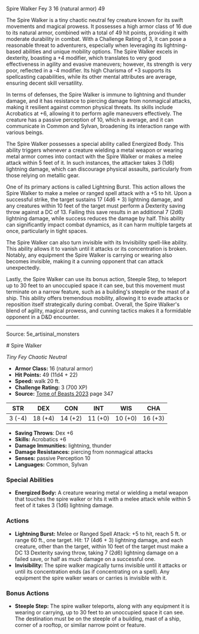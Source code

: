 <MonsterName/>Spire Walker</MonsterName>
<CreatureType/>Fey</CreatureType>
<CR/>3</CR>
<AC/>16 (natural armor)</AC>
<HP/>49</HP>
<summary>The Spire Walker is a tiny chaotic neutral fey creature known for its swift movements and magical prowess. It possesses a high armor class of 16 due to its natural armor, combined with a total of 49 hit points, providing it with moderate durability in combat. With a Challenge Rating of 3, it can pose a reasonable threat to adventurers, especially when leveraging its lightning-based abilities and unique mobility options. The Spire Walker excels in dexterity, boasting a +4 modifier, which translates to very good effectiveness in agility and evasive maneuvers; however, its strength is very poor, reflected in a -4 modifier. Its high Charisma of +3 supports its spellcasting capabilities, while its other mental attributes are average, ensuring decent skill versatility.</summary>

<detail>

In terms of defenses, the Spire Walker is immune to lightning and thunder damage, and it has resistance to piercing damage from nonmagical attacks, making it resilient against common physical threats. Its skills include Acrobatics at +6, allowing it to perform agile maneuvers effectively. The creature has a passive perception of 10, which is average, and it can communicate in Common and Sylvan, broadening its interaction range with various beings.

The Spire Walker possesses a special ability called Energized Body. This ability triggers whenever a creature wielding a metal weapon or wearing metal armor comes into contact with the Spire Walker or makes a melee attack within 5 feet of it. In such instances, the attacker takes 3 (1d6) lightning damage, which can discourage physical assaults, particularly from those relying on metallic gear.

One of its primary actions is called Lightning Burst. This action allows the Spire Walker to make a melee or ranged spell attack with a +5 to hit. Upon a successful strike, the target sustains 17 (4d6 + 3) lightning damage, and any creatures within 10 feet of the target must perform a Dexterity saving throw against a DC of 13. Failing this save results in an additional 7 (2d6) lightning damage, while success reduces the damage by half. This ability can significantly impact combat dynamics, as it can harm multiple targets at once, particularly in tight spaces.

The Spire Walker can also turn invisible with its Invisibility spell-like ability. This ability allows it to vanish until it attacks or its concentration is broken. Notably, any equipment the Spire Walker is carrying or wearing also becomes invisible, making it a cunning opponent that can attack unexpectedly.

Lastly, the Spire Walker can use its bonus action, Steeple Step, to teleport up to 30 feet to an unoccupied space it can see, but this movement must terminate on a narrow feature, such as a building's steeple or the mast of a ship. This ability offers tremendous mobility, allowing it to evade attacks or reposition itself strategically during combat. Overall, the Spire Walker's blend of agility, magical prowess, and cunning tactics makes it a formidable opponent in a D&D encounter.</detail>



---

Source: 5e_artisinal_monsters

<statblock>
# Spire Walker

*Tiny* *Fey* *Chaotic Neutral*

- **Armor Class:** 16 (natural armor)
- **Hit Points:** 49 (11d4 + 22)
- **Speed:** walk 20 ft.
- **Challenge Rating:** 3 (700 XP)
- **Source:** [Tome of Beasts 2023](https://koboldpress.com/kpstore/product/tome-of-beasts-1-2023-edition/) page 347

| STR | DEX | CON | INT | WIS | CHA |
| --- | --- | --- | --- | --- | --- |
| 3 (-4) | 18 (+4) | 14 (+2) | 11 (+0) | 10 (+0) | 16 (+3) |

- **Saving Throws**: Dex +6
- **Skills:** Acrobatics +6
- **Damage Immunities:** lightning, thunder
- **Damage Resistances:** piercing from nonmagical attacks
- **Senses:** passive Perception 10
- **Languages:** Common, Sylvan

### Special Abilities

- **Energized Body:** A creature wearing metal or wielding a metal weapon that touches the spire walker or hits it with a melee attack while within 5 feet of it takes 3 (1d6) lightning damage.

### Actions

- **Lightning Burst:** Melee or Ranged Spell Attack: +5 to hit, reach 5 ft. or range 60 ft., one target. Hit: 17 (4d6 + 3) lightning damage, and each creature, other than the target, within 10 feet of the target must make a DC 13 Dexterity saving throw, taking 7 (2d6) lightning damage on a failed save, or half as much damage on a successful one.
- **Invisibility:** The spire walker magically turns invisible until it attacks or until its concentration ends (as if concentrating on a spell). Any equipment the spire walker wears or carries is invisible with it.

### Bonus Actions

- **Steeple Step:** The spire walker teleports, along with any equipment it is wearing or carrying, up to 30 feet to an unoccupied space it can see. The destination must be on the steeple of a building, mast of a ship, corner of a rooftop, or similar narrow point or feature.
</statblock>


